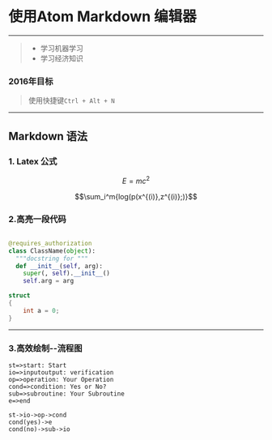 # 使用Atom Markdown 编辑器

------

> * 学习机器学习
> * 学习经济知识


### 2016年目标

>使用快捷键`Ctrl + Alt + N`


----

## Markdown 语法


### 1. Latex 公式

$$E=mc^2$$

$$\sum_i^m{log(p(x^{(i)},z^{(i)};)}$$

### 2.高亮一段代码

```python

@requires_authorization
class ClassName(object):
  """docstring for """
  def __init__(self, arg):
    super(, self).__init__()
    self.arg = arg

```

```c++
struct
{
    int a = 0;
}
```
---

### 3.高效绘制--流程图

```flow
st=>start: Start
io=>inputoutput: verification
op=>operation: Your Operation
cond=>condition: Yes or No?
sub=>subroutine: Your Subroutine
e=>end

st->io->op->cond
cond(yes)->e
cond(no)->sub->io
```
